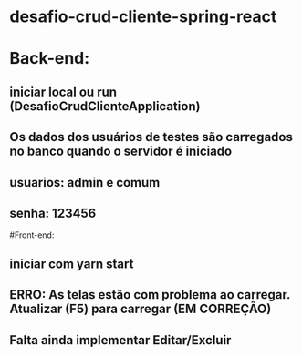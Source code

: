 # desafio-crud-cliente-spring-react

# Back-end:
## iniciar local ou run (DesafioCrudClienteApplication)
## Os dados dos usuários de testes são carregados no banco quando o servidor é iniciado
## usuarios: admin e comum
## senha: 123456


#Front-end:

## iniciar com yarn start
## ERRO: As telas estão com problema ao carregar. Atualizar (F5) para carregar (EM CORREÇÃO)

## Falta ainda implementar Editar/Excluir
